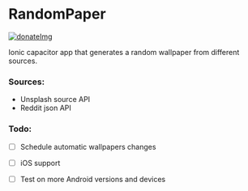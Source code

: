# RandomPaper

[![donateImg]](https://www.paypal.com/donate?hosted_button_id=UGXMR9D6PE56W)

Ionic capacitor app that generates a random wallpaper from different sources.


### Sources:
- Unsplash source API
- Reddit json API

### Todo:
- [ ] Schedule automatic wallpapers changes
- [ ] iOS support
- [ ] Test on more Android versions and devices





[donateImg]: https://img.shields.io/badge/Donate-PayPal-green.svg
